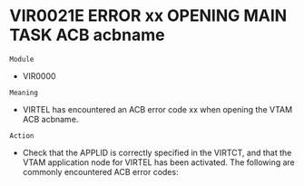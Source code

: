 # VIR0021E ERROR xx OPENING MAIN TASK ACB acbname

`Module`
- VIR0000

`Meaning`
- VIRTEL has encountered an ACB error code xx when opening the VTAM ACB acbname.

`Action`
- Check that the APPLID is correctly specified in the VIRTCT, and that the VTAM application node for VIRTEL has been activated. The following are commonly encountered ACB error codes:
